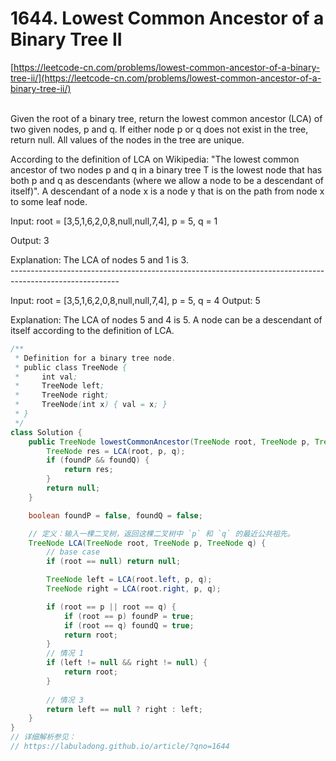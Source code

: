 # 1644. Lowest Common Ancestor of a Binary Tree II

[https://leetcode-cn.com/problems/lowest-common-ancestor-of-a-binary-tree-ii/](https://leetcode-cn.com/problems/lowest-common-ancestor-of-a-binary-tree-ii/)

\
Given the root of a binary tree, return the lowest common ancestor (LCA) of two given nodes, p and q. If either node p or q does not exist in the tree, return null. All values of the nodes in the tree are unique.

According to the definition of LCA on Wikipedia: "The lowest common ancestor of two nodes p and q in a binary tree T is the lowest node that has both p and q as descendants (where we allow a node to be a descendant of itself)". A descendant of a node x is a node y that is on the path from node x to some leaf node.

Input: root = \[3,5,1,6,2,0,8,null,null,7,4], p = 5, q = 1&#x20;

Output: 3&#x20;

Explanation: The LCA of nodes 5 and 1 is 3.\
\---------------------------------------------------------------------------------------------------------

Input: root = \[3,5,1,6,2,0,8,null,null,7,4], p = 5, q = 4 Output: 5&#x20;

Explanation: The LCA of nodes 5 and 4 is 5. A node can be a descendant of itself according to the definition of LCA.

```java
/**
 * Definition for a binary tree node.
 * public class TreeNode {
 *     int val;
 *     TreeNode left;
 *     TreeNode right;
 *     TreeNode(int x) { val = x; }
 * }
 */
class Solution {
    public TreeNode lowestCommonAncestor(TreeNode root, TreeNode p, TreeNode q) {
        TreeNode res = LCA(root, p, q);
        if (foundP && foundQ) {
            return res;
        }
        return null;
    }

    boolean foundP = false, foundQ = false;

    // 定义：输入一棵二叉树，返回这棵二叉树中 `p` 和 `q` 的最近公共祖先。
    TreeNode LCA(TreeNode root, TreeNode p, TreeNode q) {
        // base case
        if (root == null) return null;

        TreeNode left = LCA(root.left, p, q);
        TreeNode right = LCA(root.right, p, q);

        if (root == p || root == q) {
            if (root == p) foundP = true;
            if (root == q) foundQ = true;
            return root;
        }
        // 情况 1
        if (left != null && right != null) {
            return root;
        }
      
        // 情况 3
        return left == null ? right : left;
    }
}
// 详细解析参见：
// https://labuladong.github.io/article/?qno=1644

```
